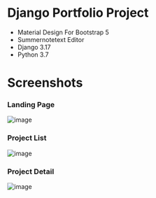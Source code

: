 # Django Portfolio Project
- Material Design For Bootstrap 5
- Summernotetext Editor
- Django 3.17
- Python 3.7

# Screenshots

### Landing Page
![image](https://user-images.githubusercontent.com/47489747/111075617-821f3480-84f1-11eb-8d61-241b0df8187e.png)

###  Project List
![image](https://user-images.githubusercontent.com/47489747/111075676-d9250980-84f1-11eb-979b-bb1a0f6db4ab.png)

### Project Detail
![image](https://user-images.githubusercontent.com/47489747/111075264-d3c6bf80-84ef-11eb-842c-597a0251e178.png)

